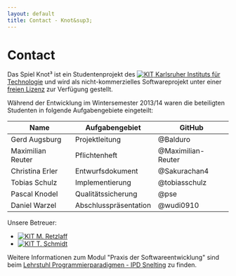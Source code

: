 ```yaml
---
layout: default
title: Contact - Knot&sup3;
---
```


# Contact

Das Spiel Knot&sup3; ist ein Studentenprojekt des [![KIT]({{site.baseurl}}img/kit.ico "KIT") Karlsruher Instituts für Technologie](http://www.informatik.kit.edu/) und wird als nicht-kommerzielles Softwareprojekt unter einer [freien Lizenz](license.html) zur Verfügung gestellt.

Während der Entwicklung im Wintersemester 2013/14 waren die beteiligten Studenten in folgende Aufgabengebiete eingeteilt:

| Name              | Aufgabengebiet             | GitHub              |
| ----------------- | -------------------------- | ------------------- |
| Gerd Augsburg     | Projektleitung             | @Balduro            |
| Maximilian Reuter | Pflichtenheft              | @Maximilian-Reuter  |
| Christina Erler   | Entwurfsdokument           | @Sakurachan4        |
| Tobias Schulz     | Implementierung            | @tobiasschulz       |
| Pascal Knodel     | Qualitätssicherung         | @pse                |
| Daniel Warzel     | Abschlusspräsentation      | @wudi0910           |

Unsere Betreuer:

* [![KIT]({{site.baseurl}}img/kit.ico "KIT") M. Retzlaff](https://cg.ivd.kit.edu/retzlaff/)
* [![KIT]({{site.baseurl}}img/kit.ico "KIT") T. Schmidt](https://cg.ivd.kit.edu/schmidt/index.php)

Weitere Informationen zum Modul "Praxis der Softwareentwicklung" sind beim [Lehrstuhl Programmierparadigmen - IPD Snelting](http://pp.info.uni-karlsruhe.de/lehre/WS201314/pse/) zu finden.
